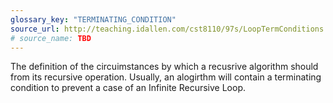 ```yaml
---
glossary_key: "TERMINATING_CONDITION"
source_url: http://teaching.idallen.com/cst8110/97s/LoopTermConditions.html
# source_name: TBD
---
```


The definition of the circuimstances by which a recusrive algorithm should from its recursive operation. Usually, an alogirthm will contain a terminating condition to prevent a case of an Infinite Recursive Loop.

<!-- [Alternative:] The terminating condition of a loop is the opposite of the test condition that allows the loop to continue looping. The terminating condition is the condition that stops the looping. -->
